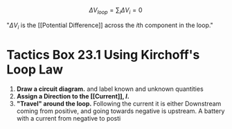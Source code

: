 $$\Delta V_{loop}=\sum_{i} \Delta V_{i}=0$$

"$\Delta V_{i}$ is the [[Potential Difference]] across the *i*th component in the loop."

# Tactics Box 23.1 Using Kirchoff's Loop Law

1. **Draw a circuit diagram.** and label known and unknown quantities
2. **Assign a Direction to the [[Current]], $I$.**
3. **"Travel" around the loop.**  Following the current it is either Downstream coming from positive, and going towards negative is upstream. A battery with a current from negative to posti